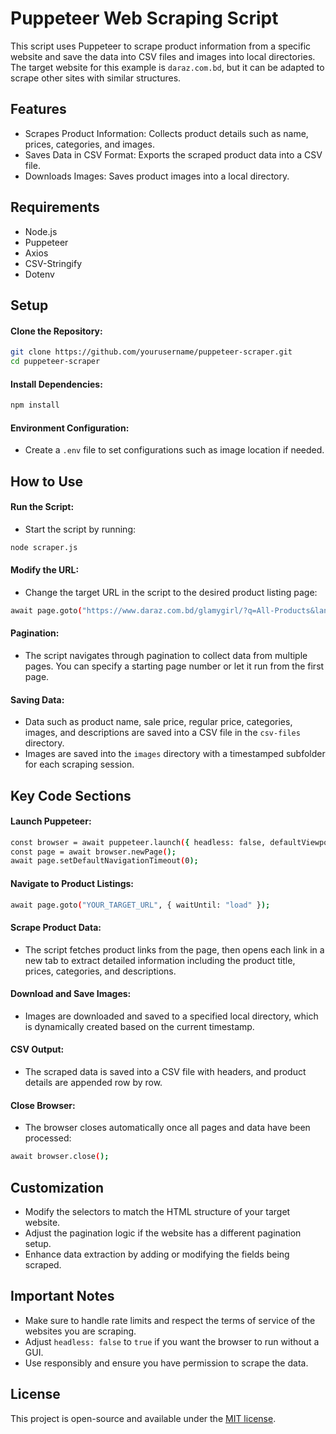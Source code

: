 # Puppeteer Web Scraping Script
This script uses Puppeteer to scrape product information from a specific website and save the data into CSV files and images into local directories. The target website for this example is `daraz.com.bd`, but it can be adapted to scrape other sites with similar structures.

## Features
- Scrapes Product Information: Collects product details such as name, prices, categories, and images.
- Saves Data in CSV Format: Exports the scraped product data into a CSV file.
- Downloads Images: Saves product images into a local directory.

## Requirements
- Node.js
- Puppeteer
- Axios
- CSV-Stringify
- Dotenv

## Setup

#### Clone the Repository:
```bash
git clone https://github.com/yourusername/puppeteer-scraper.git
cd puppeteer-scraper
```

#### Install Dependencies:
```bash
npm install
```

#### Environment Configuration:
- Create a `.env` file to set configurations such as image location if needed.

## How to Use
#### Run the Script:
- Start the script by running:
```bash
node scraper.js
```

#### Modify the URL:
- Change the target URL in the script to the desired product listing page:
```bash
await page.goto("https://www.daraz.com.bd/glamygirl/?q=All-Products&langFlag=en&from=wangpu&lang=en&pageTypeId=2", {waitUntil : "load"});
```

#### Pagination:
- The script navigates through pagination to collect data from multiple pages. You can specify a starting page number or let it run from the first page.

#### Saving Data:
- Data such as product name, sale price, regular price, categories, images, and descriptions are saved into a CSV file in the `csv-files` directory.
- Images are saved into the `images` directory with a timestamped subfolder for each scraping session.

## Key Code Sections

#### Launch Puppeteer:
```bash
const browser = await puppeteer.launch({ headless: false, defaultViewport: false });
const page = await browser.newPage();
await page.setDefaultNavigationTimeout(0);
```

#### Navigate to Product Listings:
```bash
await page.goto("YOUR_TARGET_URL", { waitUntil: "load" });
```

#### Scrape Product Data:
- The script fetches product links from the page, then opens each link in a new tab to extract detailed information including the product title, prices, categories, and descriptions.

#### Download and Save Images:
- Images are downloaded and saved to a specified local directory, which is dynamically created based on the current timestamp.

#### CSV Output:
- The scraped data is saved into a CSV file with headers, and product details are appended row by row.

#### Close Browser:
- The browser closes automatically once all pages and data have been processed:
```bash
await browser.close();
```

## Customization
- Modify the selectors to match the HTML structure of your target website.
- Adjust the pagination logic if the website has a different pagination setup.
- Enhance data extraction by adding or modifying the fields being scraped.

## Important Notes
- Make sure to handle rate limits and respect the terms of service of the websites you are scraping.
- Adjust `headless: false` to `true` if you want the browser to run without a GUI.
- Use responsibly and ensure you have permission to scrape the data.

## License
This project is open-source and available under the [MIT license](https://choosealicense.com/licenses/mit/).
